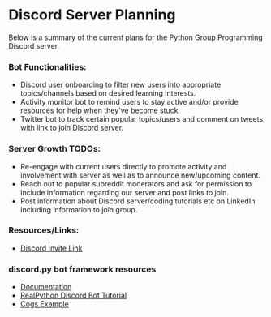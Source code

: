 # Discord Server Planning

Below is a summary of the current plans for the Python Group Programming Discord server.

### Bot Functionalities:
- Discord user onboarding to filter new users into appropriate topics/channels based on desired learning interests.
- Activity monitor bot to remind users to stay active and/or provide resources for help when they've become stuck.
- Twitter bot to track certain popular topics/users and comment on tweets with link to join Discord server.

### Server Growth TODOs:
- Re-engage with current users directly to promote activity and involvement with server as well as to announce new/upcoming content.
- Reach out to popular subreddit moderators and ask for permission to include information regarding our server and post links to join.
- Post information about Discord server/coding tutorials etc on LinkedIn including information to join group.

### Resources/Links:
- [Discord Invite Link](https://discord.gg/4BXWt4X)

### discord.py bot framework resources
- [Documentation](https://discordpy.readthedocs.io/en/latest)
- [RealPython Discord Bot Tutorial](https://realpython.com/how-to-make-a-discord-bot-python/)
- [Cogs Example](https://gist.github.com/OneEyedKnight/f0411f9a5e9dea23b96be0bf6dd86d2d)


